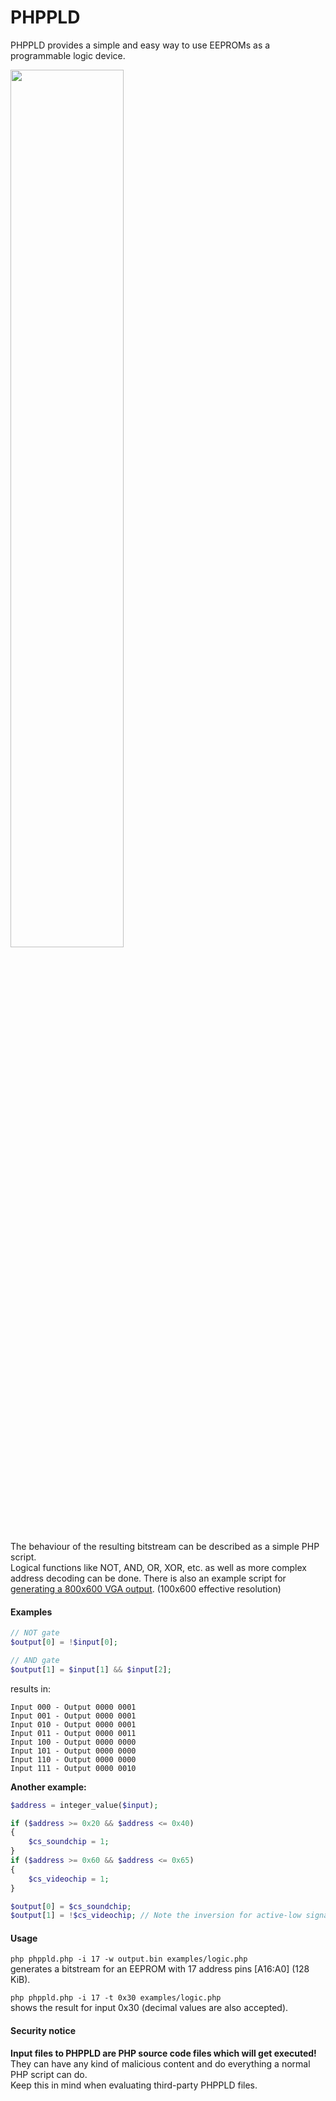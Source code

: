 # PHPPLD
PHPPLD provides a simple and easy way to use EEPROMs as a programmable logic device.  

<img src="examples/vga-photo.jpg" width="60%">

The behaviour of the resulting bitstream can be described as a simple PHP script.  
Logical functions like NOT, AND, OR, XOR, etc. as well as more complex address decoding can be done. 
There is also an example script for [generating a 800x600 VGA output](examples/vga.php). (100x600 effective resolution) 

#### Examples
```php
// NOT gate
$output[0] = !$input[0];

// AND gate
$output[1] = $input[1] && $input[2];
```  
results in: 
```
Input 000 - Output 0000 0001
Input 001 - Output 0000 0001
Input 010 - Output 0000 0001
Input 011 - Output 0000 0011
Input 100 - Output 0000 0000
Input 101 - Output 0000 0000
Input 110 - Output 0000 0000
Input 111 - Output 0000 0010
```

__Another example:__ 
```php
$address = integer_value($input);

if ($address >= 0x20 && $address <= 0x40)
{
	$cs_soundchip = 1; 
}
if ($address >= 0x60 && $address <= 0x65)
{
	$cs_videochip = 1; 
}

$output[0] = $cs_soundchip; 
$output[1] = !$cs_videochip; // Note the inversion for active-low signals
```

#### Usage
`php phppld.php -i 17 -w output.bin examples/logic.php`  
generates a bitstream for an EEPROM with 17 address pins [A16:A0] (128 KiB).  

`php phppld.php -i 17 -t 0x30 examples/logic.php`  
shows the result for input 0x30 (decimal values are also accepted).

#### Security notice
__Input files to PHPPLD are PHP source code files which will get executed!__  
They can have any kind of malicious content and do everything a normal PHP script can do.  
Keep this in mind when evaluating third-party PHPPLD files.